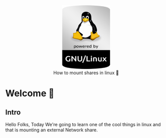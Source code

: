 <p align="center">
  <img src="./images/tux.png" alt="Header" width="150" height="200"><br>
  <span>How to mount shares in linux 🚀</span>
</p>


# Welcome :wave: 


## Intro

Hello Folks, Today We're going to learn one of the cool things in linux and that is mounting an external Network share.



